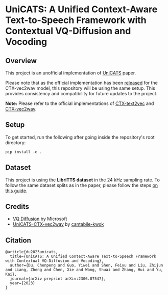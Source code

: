 # UniCATS: A Unified Context-Aware Text-to-Speech Framework with Contextual VQ-Diffusion and Vocoding

## Overview
This project is an unofficial implementation of [UniCATS](https://arxiv.org/pdf/2306.07547v2.pdf) paper.

Please note that as the official implementation has been [released](https://github.com/cantabile-kwok/UniCATS-CTX-vec2wav) for the CTX-vec2wav model, this repository will be using the same setup. This provides consistency and compatibility for future updates to the project.

**Note:** Please refer to the official implementations of [CTX-text2vec](https://github.com/cantabile-kwok/UniCATS-CTX-text2vec) and [CTX-vec2wav](https://github.com/cantabile-kwok/UniCATS-CTX-vec2wav).

## Setup
To get started, run the following after going inside the repository's root directory:
```shell
pip install -e .
```

## Dataset
This project is using the **LibriTTS dataset** in the 24 kHz sampling rate. To follow the same dataset splits as in the paper, please follow the steps [on this guide](https://github.com/cantabile-kwok/UniCATS-CTX-vec2wav/blob/main/data_prep.md).

## Credits
- [VQ Diffusion](https://github.com/microsoft/VQ-Diffusion) by Microsoft
- [UniCATS-CTX-vec2wav](https://github.com/cantabile-kwok/UniCATS-CTX-vec2wav) by [cantabile-kwok](https://github.com/cantabile-kwok)

## Citation
```
@article{du2023unicats,
  title={UniCATS: A Unified Context-Aware Text-to-Speech Framework with Contextual VQ-Diffusion and Vocoding},
  author={Du, Chenpeng and Guo, Yiwei and Shen, Feiyu and Liu, Zhijun and Liang, Zheng and Chen, Xie and Wang, Shuai and Zhang, Hui and Yu, Kai},
  journal={arXiv preprint arXiv:2306.07547},
  year={2023}
}
```
